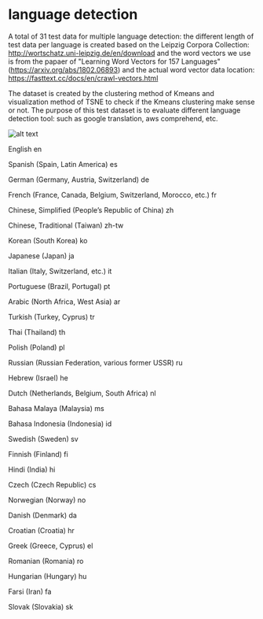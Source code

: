 # language detection
A total of 31 test data for multiple language detection: the different length of test data per language is created based on the Leipzig Corpora Collection: http://wortschatz.uni-leipzig.de/en/download and the word vectors we use is from the papaer of "Learning Word Vectors for 157 Languages"(https://arxiv.org/abs/1802.06893) and the actual word vector data location: https://fasttext.cc/docs/en/crawl-vectors.html

The dataset is created by the clustering method of Kmeans and visualization method of TSNE to check if the Kmeans clustering make sense or not. The purpose of this test dataset is to evaluate different language detection tool: such as google translation, aws comprehend, etc.


![alt text](https://raw.githubusercontent.com/YifuLiu/language_detection/language_code.png)

English                                                              en

Spanish (Spain, Latin America)                                       es

German (Germany, Austria, Switzerland)                               de

French (France, Canada, Belgium, Switzerland, Morocco, etc.)         fr

Chinese, Simplified (People’s Republic of China)                     zh

Chinese, Traditional (Taiwan)                                        zh-tw

Korean (South Korea)                                                 ko

Japanese (Japan)                                                     ja

Italian (Italy, Switzerland, etc.)                                   it

Portuguese (Brazil, Portugal)                                        pt

Arabic (North Africa, West Asia)                                     ar

Turkish (Turkey, Cyprus)                                             tr

Thai (Thailand)                                                      th

Polish (Poland)                                                      pl

Russian (Russian Federation, various former USSR)                    ru

Hebrew (Israel)                                                      he

Dutch (Netherlands, Belgium, South Africa)                           nl

Bahasa Malaya (Malaysia)                                             ms

Bahasa Indonesia (Indonesia)                                         id

Swedish (Sweden)                                                     sv

Finnish (Finland)                                                    fi

Hindi (India)                                                        hi

Czech (Czech Republic)                                               cs

Norwegian (Norway)                                                   no

Danish (Denmark)                                                     da

Croatian (Croatia)                                                   hr

Greek (Greece, Cyprus)                                               el

Romanian (Romania)                                                   ro

Hungarian (Hungary)                                                  hu

Farsi (Iran)                                                         fa

Slovak (Slovakia)                                                    sk

